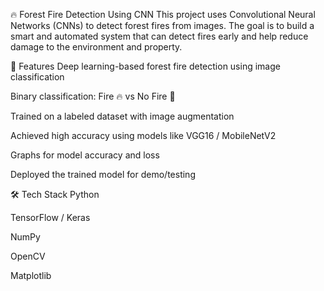 🔥 Forest Fire Detection Using CNN
This project uses Convolutional Neural Networks (CNNs) to detect forest fires from images. The goal is to build a smart and automated system that can detect fires early and help reduce damage to the environment and property.

🌟 Features
Deep learning-based forest fire detection using image classification

Binary classification: Fire 🔥 vs No Fire 🌲

Trained on a labeled dataset with image augmentation

Achieved high accuracy using models like VGG16 / MobileNetV2

Graphs for model accuracy and loss

Deployed the trained model for demo/testing

🛠️ Tech Stack
Python

TensorFlow / Keras

NumPy

OpenCV

Matplotlib
